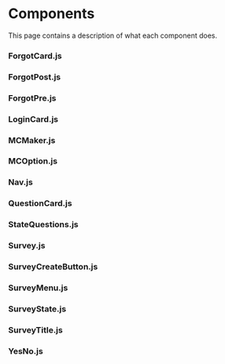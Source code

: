 # Components

This page contains a description of what each component does.

### ForgotCard.js

### ForgotPost.js

### ForgotPre.js

### LoginCard.js

### MCMaker.js

### MCOption.js

### Nav.js

### QuestionCard.js

### StateQuestions.js

### Survey.js

### SurveyCreateButton.js

### SurveyMenu.js

### SurveyState.js

### SurveyTitle.js

### YesNo.js
